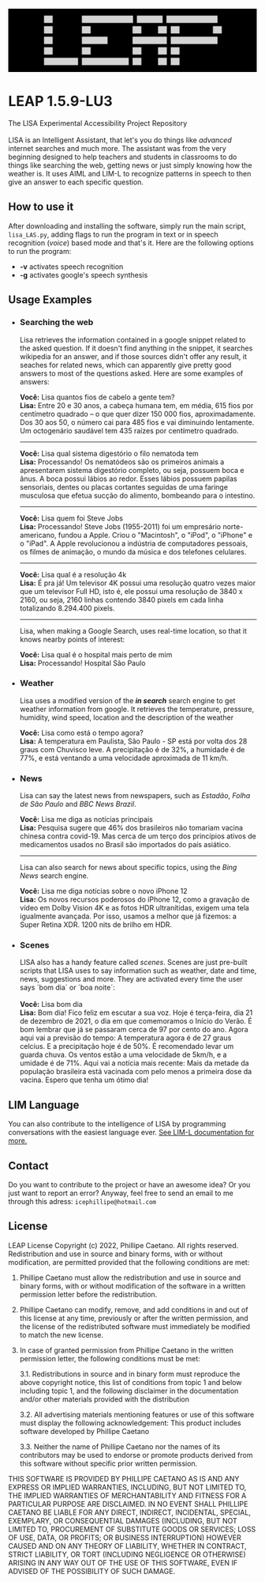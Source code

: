 ![alt text](https://github.com/phillipe-c/LEAP-Release/blob/main/Others/LEAP%20Logo.png?raw=true)
# LEAP 1.5.9-LU3
The LISA Experimental Accessibility Project Repository<br /><br />
LISA is an Intelligent Assistant, that let's you do things like *advanced* internet searches and much more.
The assistant was from the very beginning designed to help teachers and students in classrooms to do things like searching the web, getting news or just simply knowing how the weather is. It uses AIML and LIM-L to recognize patterns in speech to then give an answer to each specific question.

## How to use it
After downloading and installing the software, simply run the main script, `lisa_LAS.py`, adding flags to run the program in text or in speech recognition (*voice*) based mode and that's it. Here are the following options to run the program: <br />
- **-v** activates speech recognition<br />
- **-g** activates google's speech synthesis 

## Usage Examples

- ### Searching the web
  Lisa retrieves the information contained in a google snippet related to the asked question. If it doesn't find anything in the snippet, it searches wikipedia for an answer, and if those sources didn't offer any result, it seaches for related news, which can apparently give pretty good answers to most of the questions asked. Here are some examples of answers:<br />
  
  **Você:** Lisa quantos fios de cabelo a gente tem? <br />
  **Lisa:** Entre 20 e 30 anos, a cabeça humana tem, em média, 615 fios por centímetro quadrado – o que quer dizer 150 000 fios, aproximadamente. Dos 30 aos 50, o número cai para 485 fios e vai diminuindo lentamente. Um octogenário saudável tem 435 raízes por centímetro quadrado.<br />
  ________________________________________________________
  
  **Você:** Lisa qual sistema digestório o filo nematoda tem <br />
  **Lisa:** Processando!  Os nematódeos são os primeiros animais a apresentarem sistema digestório completo, ou seja, possuem boca e ânus. A boca possui lábios ao redor. Esses lábios possuem papilas sensoriais, dentes ou placas cortantes seguidas de uma faringe musculosa que efetua sucção do alimento, bombeando para o intestino.<br />
  _______________________________________________________
  
  **Você:** Lisa quem foi Steve Jobs<br />
  **Lisa:** Processando!  Steve Jobs (1955-2011) foi um empresário norte-americano, fundou a Apple. Criou o "Macintosh", o "iPod", o "iPhone" e o "iPad". A Apple revolucionou a indústria de computadores pessoais, os filmes de animação, o mundo da música e dos telefones celulares.<br />
  ________________________________________________________

  **Você:** Lisa qual é a resolução 4k<br />
  **Lisa:** É pra já!  Um televisor 4K possui uma resolução quatro vezes maior que um televisor Full HD, isto é, ele possui uma resolução de 3840 x 2160, ou seja, 2160 linhas contendo 3840 pixels em cada linha totalizando 8.294.400 pixels.<br />
  ________________________________________________________
  Lisa, when making a Google Search, uses real-time location, so that it knows nearby points of interest:<br />
  
  **Você:** Lisa qual é o hospital mais perto de mim<br />
  **Lisa:** Processando!  Hospital São Paulo<br />

- ### Weather
  Lisa uses a modified version of the ***in search*** search engine to get weather information from google. It retrieves the temperature, pressure, humidity, wind speed, location and the description of the weather<br />
  
  **Você:** Lisa como está o tempo agora?<br />
  **Lisa:** A temperatura em Paulista, São Paulo - SP está por volta dos 28 graus com Chuvisco leve. A precipitação é de 32%, a humidade é de 77%, e está ventando a uma velocidade aproximada de 11 km/h.

- ### News
  Lisa can say the latest news from newspapers, such as *Estadão*, *Folha de São Paulo* and *BBC News Brazil*.<br />
  
  **Você:** Lisa me diga as notícias principais<br />
  **Lisa:** Pesquisa sugere que 46% dos brasileiros não tomariam vacina chinesa contra covid-19. Mas cerca de um terço dos princípios ativos de medicamentos usados no Brasil são importados do país asiático.<br />
  _____________________________________________________________________________________________________________________________________
  Lisa can also search for news about specific topics, using the *Bing News* search engine.<br />
  
  **Você:** Lisa me diga notícias sobre o novo iPhone 12<br />
  **Lisa:** Os novos recursos poderosos do iPhone 12, como a gravação de vídeo em Dolby Vision 4K e as fotos HDR ultranítidas, exigem uma tela igualmente avançada. Por isso, usamos a melhor que já fizemos: a Super Retina XDR. 1200 nits de brilho em HDR.<br />
  
- ### Scenes
  LISA also has a handy feature called *scenes*. Scenes are just pre-built scripts that LISA uses to say information such as weather, date and time, news, suggestions and more. They are activated every time the user says ´bom dia´ or ´boa noite´:<br /><br />
  **Você:** Lisa bom dia<br />
  **Lisa:** Bom dia! Fico feliz em escutar a sua voz. Hoje é terça-feira, dia 21 de dezembro de 2021, o dia em que comemoramos o Início do Verão. É bom lembrar que já se passaram cerca de 97 por cento do ano. Agora aqui vai a previsão do tempo: A temperatura agora é de 27 graus celcius. E a precipitação hoje é de 50%. É recomendado levar um guarda chuva. Os ventos estão a uma velocidade de 5km/h, e a umidade é de 71%. Aqui vai a notícia mais recente: Mais da metade da população brasileira está vacinada com pelo menos a primeira dose da vacina. Espero que tenha um ótimo dia!<br />

## LIM Language
You can also contribute to the intelligence of LISA by programming conversations with the easiest language ever. [See LIM-L documentation for more.](https://github.com/phillipe-c/LIM-L)

## Contact
Do you want to contribute to the project or have an awesome idea? Or you just want to report an error? Anyway, feel free to send an email to me through this adress:  `icephillipe@hotmail.com`

## License
LEAP License
Copyright (c) 2022, Phillipe Caetano. All rights reserved.
Redistribution and use in source and binary forms, with or without modification, 
are permitted provided that the following conditions are met:

1. Phillipe Caetano must allow the redistribution and use in source and binary 
   forms, with or without modification of the software in a written permission 
   letter before the redistribution.

2. Phillipe Caetano can modify, remove, and add conditions in and out of this 
   license at any time, previously or after the written permission, and the 
   license of the redistributed software must immediately be modified to match 
   the new license.

3. In case of granted permission from Phillipe Caetano in the written permission 
   letter, the following conditions must be met:

   3.1. Redistributions in source and in binary form must reproduce the above 
        copyright notice, this list of conditions from topic 1 and below including 
        topic 1, and the following disclaimer in the documentation and/or other 
        materials provided with the distribution

   3.2. All advertising materials mentioning features or use of this software must 
        display the following acknowledgement: This product includes software 
        developed by Phillipe Caetano

   3.3. Neither the name of Phillipe Caetano nor the names of its contributors may 
        be used to endorse or promote products derived from this software without 
        specific prior written permission.

THIS SOFTWARE IS PROVIDED BY PHILLIPE CAETANO AS IS AND ANY EXPRESS OR IMPLIED WARRANTIES, 
INCLUDING, BUT NOT LIMITED TO, THE IMPLIED WARRANTIES OF MERCHANTABILITY AND FITNESS FOR A 
PARTICULAR PURPOSE ARE DISCLAIMED. IN NO EVENT SHALL PHILLIPE CAETANO BE LIABLE FOR ANY 
DIRECT, INDIRECT, INCIDENTAL, SPECIAL, EXEMPLARY, OR CONSEQUENTIAL DAMAGES (INCLUDING, BUT 
NOT LIMITED TO, PROCUREMENT OF SUBSTITUTE GOODS OR SERVICES; LOSS OF USE, DATA, OR PROFITS; 
OR BUSINESS INTERRUPTION) HOWEVER CAUSED AND ON ANY THEORY OF LIABILITY, WHETHER IN CONTRACT, 
STRICT LIABILITY, OR TORT (INCLUDING NEGLIGENCE OR OTHERWISE) ARISING IN ANY WAY OUT OF THE 
USE OF THIS SOFTWARE, EVEN IF ADVISED OF THE POSSIBILITY OF SUCH DAMAGE.
